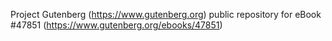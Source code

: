 Project Gutenberg (https://www.gutenberg.org) public repository for eBook #47851 (https://www.gutenberg.org/ebooks/47851)
